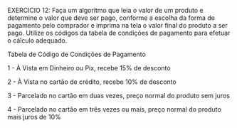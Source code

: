 EXERCICIO 12:
 Faça um algoritmo que leia o valor de um produto e determine o valor que deve ser pago, conforme a escolha da forma de pagamento
 pelo comprador e imprima na tela o valor final do produto a ser pago. Utilize os códigos da tabela de condições de pagamento para efetuar o cálculo adequado.


 Tabela de Código de Condições de Pagamento


 1 - À Vista em Dinheiro ou Pix, recebe 15% de desconto

 2 - À Vista no cartão de crédito, recebe 10% de desconto

 3 - Parcelado no cartão em duas vezes, preço normal do produto sem juros

 4 - Parcelado no cartão em três vezes ou mais, preço normal do produto mais juros de 10%
